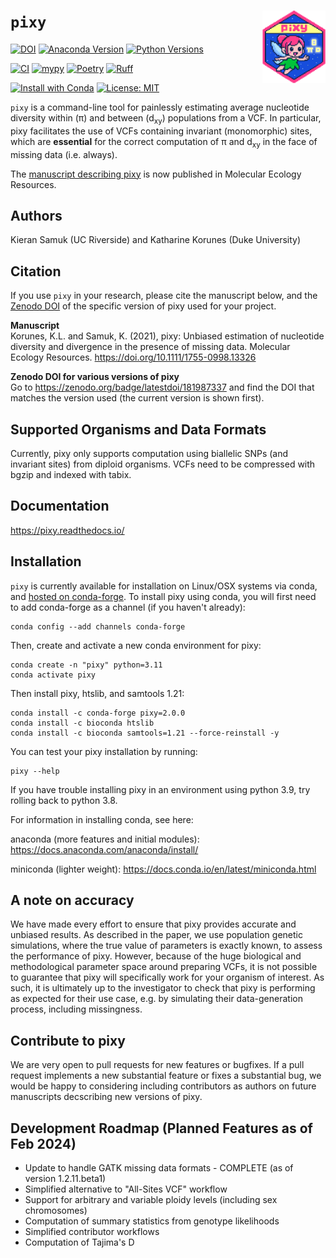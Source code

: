``pixy``<img src="https://raw.githubusercontent.com/ksamuk/pixy/master/docs/images/pixy_logo.png" align="right" width="20%">
====================

[![DOI](https://zenodo.org/badge/181987337.svg)](https://zenodo.org/badge/latestdoi/181987337)
[![Anaconda Version](https://anaconda.org/conda-forge/pixy/badges/version.svg)](https://anaconda.org/conda-forge/pixy)
[![Python Versions](https://img.shields.io/badge/python-3.8_|_3.9_|_3.10_|_3.11-blue)](https://github.com/ksamuk/pixy)

[![CI](https://github.com/ksamuk/pixy/actions/workflows/python_package.yml/badge.svg?branch=master)](https://github.com/ksamuk/pixy/actions/workflows/python_package.yml?query=branch%3Amaster)
[![mypy](https://www.mypy-lang.org/static/mypy_badge.svg)](https://mypy-lang.org/)
[![Poetry](https://img.shields.io/endpoint?url=https://python-poetry.org/badge/v0.json)](https://python-poetry.org/)
[![Ruff](https://img.shields.io/endpoint?url=https://raw.githubusercontent.com/astral-sh/ruff/main/assets/badge/v2.json)](https://docs.astral.sh/ruff/)

[![Install with Conda](https://img.shields.io/badge/Install%20with-conda-brightgreen.svg)](https://anaconda.org/conda-forge/pixy)
[![License: MIT](https://img.shields.io/badge/License-MIT-yellow.svg)](https://opensource.org/licenses/MIT)

`pixy` is a command-line tool for painlessly estimating average nucleotide diversity within (π) and between (d<sub>xy</sub>) populations from a VCF. In particular, pixy facilitates the use of VCFs containing invariant (monomorphic) sites, which are **essential** for the correct computation of π and d<sub>xy</sub> in the face of missing data (i.e. always).

The [manuscript describing pixy](https://doi.org/10.1111/1755-0998.13326) is now published in Molecular Ecology Resources.

## Authors
Kieran Samuk (UC Riverside) and Katharine Korunes (Duke University) <p>

## Citation
If you use `pixy` in your research, please cite the manuscript below, and the [Zenodo DOI](https://zenodo.org/badge/latestdoi/181987337) of the specific version of pixy used for your project.

**Manuscript**<br>
Korunes, K.L. and Samuk, K. (2021), pixy: Unbiased estimation of nucleotide diversity and divergence in the presence of missing data. Molecular Ecology Resources. https://doi.org/10.1111/1755-0998.13326

**Zenodo DOI for various versions of pixy**<br>
Go to https://zenodo.org/badge/latestdoi/181987337 and find the DOI that matches the version used (the current version is shown first).

## Supported Organisms and Data Formats

Currently, pixy only supports computation using biallelic SNPs (and invariant sites) from diploid organisms. VCFs need to be compressed with bgzip and indexed with tabix.

## Documentation

https://pixy.readthedocs.io/

## Installation

`pixy` is currently available for installation on Linux/OSX systems via conda, and [hosted on conda-forge](https://anaconda.org/conda-forge/pixy). To install pixy using conda, you will first need to add conda-forge as a channel (if you haven't already):
```
conda config --add channels conda-forge
```
Then, create and activate a new conda environment for pixy:
```
conda create -n "pixy" python=3.11
conda activate pixy
```

Then install pixy, htslib, and samtools 1.21:
```
conda install -c conda-forge pixy=2.0.0
conda install -c bioconda htslib
conda install -c bioconda samtools=1.21 --force-reinstall -y
```

You can test your pixy installation by running:
```
pixy --help
```
If you have trouble installing pixy in an environment using python 3.9, try rolling back to python 3.8.

For information in installing conda, see here:

anaconda (more features and initial modules): https://docs.anaconda.com/anaconda/install/

miniconda (lighter weight): https://docs.conda.io/en/latest/miniconda.html

## A note on accuracy
We have made every effort to ensure that pixy provides accurate and unbiased results. As described in the paper, we use population genetic simulations, where the true value of parameters is exactly known, to assess the performance of pixy. However, because of the huge biological and methodological parameter space around preparing VCFs, it is not possible to guarantee that pixy will specifically work for your organism of interest. As such, it is ultimately up to the investigator to check that pixy is performing as expected for their use case, e.g. by simulating their data-generation process, including missingness. 

## Contribute to pixy
We are very open to pull requests for new features or bugfixes. If a pull request implements a new substantial feature or fixes a substantial bug, we would be happy to considering including contributors as authors on future manuscripts decscribing new versions of pixy.

## Development Roadmap (Planned Features as of Feb 2024)
- Update to handle GATK missing data formats - COMPLETE (as of version 1.2.11.beta1)
- Simplified alternative to "All-Sites VCF" workflow
- Support for arbitrary and variable ploidy levels (including sex chromosomes)
- Computation of summary statistics from genotype likelihoods
- Simplified contributor workflows
- Computation of Tajima's D
